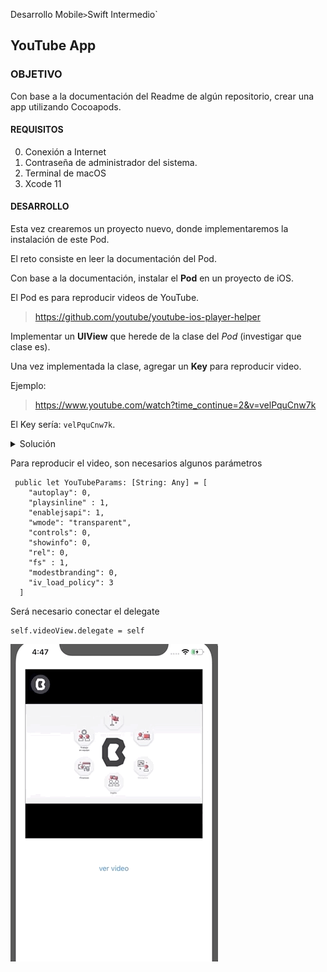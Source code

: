  
Desarrollo Mobile` > `Swift Intermedio` 

## YouTube App

### OBJETIVO

Con base a la documentación del Readme de algún repositorio, crear una app utilizando Cocoapods.

#### REQUISITOS

0. Conexión a Internet
1. Contraseña de administrador del sistema.
2. Terminal de macOS 
3. Xcode 11

#### DESARROLLO

Esta vez crearemos un proyecto nuevo, donde implementaremos la instalación de este Pod.

El reto consiste en leer la documentación del Pod.

Con base a la documentación, instalar el **Pod** en un proyecto de iOS.

El Pod es para reproducir videos de YouTube.

> https://github.com/youtube/youtube-ios-player-helper

Implementar un **UIView** que herede de la clase del *Pod* (investigar que clase es).

Una vez implementada la clase, agregar un **Key** para reproducir video.

Ejemplo:

> https://www.youtube.com/watch?time_continue=2&v=velPquCnw7k

El Key sería: `velPquCnw7k`.

<details>
        <summary>Solución</summary>
        <p> Instalar el Podfile en el proyecto de Xcode.</p>
        <p> Una vez agregado el Podfile, ir al Storyboard.</p>
        <p> En el Storyboard, agregar un UIView y en el Inspector agregar la Clase. La clase es: YTPlayerView</p>
         <p> Un botón enviará el video a reproducir.</p>
</details>
<p> Para reproducir el video, son necesarios algunos parámetros </p>

```
 public let YouTubeParams: [String: Any] = [
    "autoplay": 0,
    "playsinline" : 1,
    "enablejsapi": 1,
    "wmode": "transparent",
    "controls": 0,
    "showinfo": 0,
    "rel": 0,
    "fs" : 1,
    "modestbranding": 0,
    "iv_load_policy": 3
  ]

```

<p> Será necesario conectar el delegate </p>

```
self.videoView.delegate = self
```



![](0.gif)

